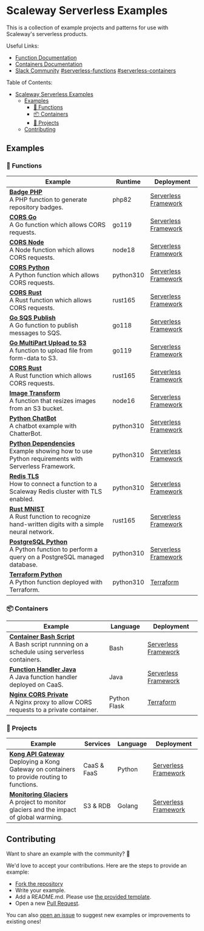 # Scaleway Serverless Examples

This is a collection of example projects and patterns for use with Scaleway's serverless products.

Useful Links:

- [Function Documentation](https://www.scaleway.com/en/docs/serverless/functions/)
- [Containers Documentation](https://www.scaleway.com/en/docs/serverless/containers/)
- [Slack Community][slack-scaleway] [#serverless-functions][slack-functions] [#serverless-containers][slack-containers]

[slack-scaleway]: https://slack.scaleway.com/
[slack-functions]: https://scaleway-community.slack.com/app_redirect?channel=serverless-functions
[slack-containers]: https://scaleway-community.slack.com/app_redirect?channel=serverless-containers

Table of Contents:

- [Scaleway Serverless Examples](#scaleway-serverless-examples)
  - [Examples](#examples)
    - [🚀 Functions](#-functions)
    - [📦 Containers](#-containers)
    - [💜 Projects](#-projects)
  - [Contributing](#contributing)

## Examples

### 🚀 Functions

<!-- markdownlint-disable MD033 -->
| Example                                                                                                                                            | Runtime   | Deployment             |
|----------------------------------------------------------------------------------------------------------------------------------------------------|-----------|------------------------|
| **[Badge PHP](functions/badge-php/README.md)** <br/> A PHP function to generate repository badges.                                                 | php82     | [Serverless Framework] |
| **[CORS Go](functions/cors-go/README.md)** <br/> A Go function which allows CORS requests.                                                         | go119     | [Serverless Framework] |
| **[CORS Node](functions/cors-node/README.md)** <br/> A Node function which allows CORS requests.                                                   | node18    | [Serverless Framework] |
| **[CORS Python](functions/cors-python/README.md)** <br/> A Python function which allows CORS requests.                                             | python310 | [Serverless Framework] |
| **[CORS Rust](functions/cors-rust/README.md)** <br/> A Rust function which allows CORS requests.                                                   | rust165   | [Serverless Framework] |
| **[Go SQS Publish](functions/go-mnq-sqs-publish/README.md)** <br/> A Go function to publish messages to SQS.                                       | go118     | [Serverless Framework] |
| **[Go MultiPart Upload to S3](functions/go-mnq-sqs-publish/README.md)** <br/> A function to upload file from form-data to S3.                      | go119     | [Serverless Framework] |
| **[CORS Rust](functions/cors-rust/README.md)** <br/> A Rust function which allows CORS requests.                                                   | rust165   | [Serverless Framework] |
| **[Image Transform](functions/image-transform-node/README.md)** <br/> A function that resizes images from an S3 bucket.                            | node16    | [Serverless Framework] |
| **[Python ChatBot](functions/python-dependencies/README.md)** <br/> A chatbot example with ChatterBot.                                             | python310 | [Serverless Framework] |
| **[Python Dependencies](functions/python-dependencies/README.md)** <br/> Example showing how to use Python requirements with Serverless Framework. | python310 | [Serverless Framework] |
| **[Redis TLS](functions/redis-tls/README.md)** <br/> How to connect a function to a Scaleway Redis cluster with TLS enabled.                       | python310 | [Serverless Framework] |
| **[Rust MNIST](functions/rust-mnist/README.md)** <br/> A Rust function to recognize hand-written digits with a simple neural network.              | rust165   | [Serverless Framework] |
| **[PostgreSQL Python](functions/postgre-sql-python/README.md)** <br/> A Python function to perform a query on a PostgreSQL managed database.       | python310 | [Serverless Framework] |
| **[Terraform Python](functions/terraform-python-example/README.md)** <br/> A Python function deployed with Terraform.                              | python310 | [Terraform]            |

### 📦 Containers

| Example                                                                                                                                      | Language     | Deployment             |
|----------------------------------------------------------------------------------------------------------------------------------------------|--------------|------------------------|
| **[Container Bash Script](containers/bash-scheduled-job/README.md)** <br/> A Bash script runnning on a schedule using serverless containers. | Bash         | [Serverless Framework] |
| **[Function Handler Java](containers/bash-scheduled-job/README.md)** <br/> A Java function handler deployed on CaaS.                         | Java         | [Serverless Framework] |
| **[Nginx CORS Private](containers/nginx-cors-private/README.md)** <br/> A Nginx proxy to allow CORS requests to a private container.         | Python Flask | [Terraform]            |

### 💜 Projects

| Example                                                                                                                                   | Services    | Language | Deployment             |
|-------------------------------------------------------------------------------------------------------------------------------------------|-------------|----------|------------------------|
| **[Kong API Gateway](projects/kong-api-gateway/README.md)** <br/> Deploying a Kong Gateway on containers to provide routing to functions. | CaaS & FaaS | Python   | [Serverless Framework] |
| **[Monitoring Glaciers](projects/blogpost-glacier/README.md)** <br/> A project to monitor glaciers and the impact of global warming.      | S3 & RDB    | Golang   | [Serverless Framework] |

[Serverless Framework]: https://github.com/scaleway/serverless-scaleway-functions
[Terraform]: https://registry.terraform.io/providers/scaleway/scaleway/latest/docs

## Contributing

Want to share an example with the community? 🚀

We'd love to accept your contributions. Here are the steps to provide an example:

- [Fork the repository](https://github.com/scaleway/serverless-examples/fork)
- Write your example.
- Add a README.md. Please use [the provided template](docs/templates/readme-example-template.md).
- Open a new [Pull Request](https://github.com/scaleway/serverless-examples/compare).

You can also [open an issue](https://github.com/scaleway/serverless-examples/issues/new) to suggest new examples or improvements to existing ones!

